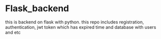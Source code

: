 # Flask_backend
this is backend on flask with python. this repo includes registration, authentication, jwt token which has expired time and database with users and etc
